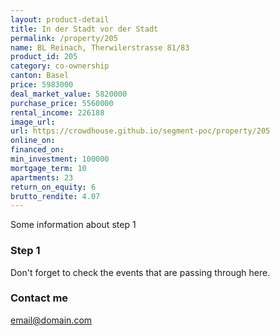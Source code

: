 ```yaml
---
layout: product-detail
title: In der Stadt vor der Stadt
permalink: /property/205
name: BL Reinach, Therwilerstrasse 81/83
product_id: 205
category: co-ownership
canton: Basel
price: 5983000
deal_market_value: 5820000
purchase_price: 5560000
rental_income: 226188
image_url:
url: https://crowdhouse.github.io/segment-poc/property/205
online_on:
financed_on:
min_investment: 100000
mortgage_term: 10
apartments: 23
return_on_equity: 6
brutto_rendite: 4.07
---
```


Some information about step 1


### Step 1

Don't forget to check the events that are passing through here.

### Contact me

[email@domain.com](mailto:email@domain.com)
